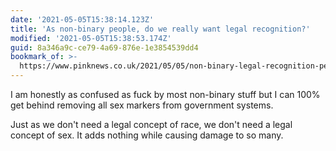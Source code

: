 ```yaml
---
date: '2021-05-05T15:38:14.123Z'
title: 'As non-binary people, do we really want legal recognition?'
modified: '2021-05-05T15:38:53.174Z'
guid: 8a346a9c-ce79-4a69-876e-1e3854539dd4
bookmark_of: >-
  https://www.pinknews.co.uk/2021/05/05/non-binary-legal-recognition-petition-gender-categories/
---
```

I am honestly as confused as fuck by most non-binary stuff but I can 100% get behind removing all sex markers from government systems.

Just as we don't need a legal concept of race, we don't need a legal concept of sex. It adds nothing while causing damage to so many.

